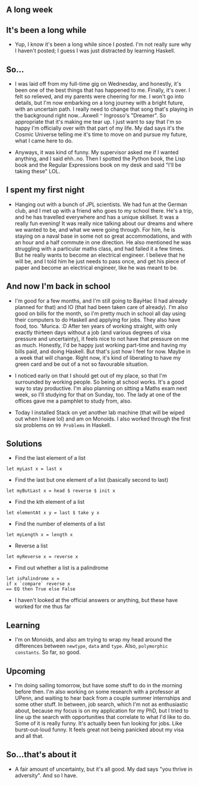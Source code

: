 ## A long week

## It's been a long while

- Yup, I know it's been a long while since I posted. I'm not really sure why I haven't posted; I guess I was just distracted by learning Haskell.

## So...

- I was laid off from my full-time gig on Wednesday, and honestly, it's been one of the best things that has happened to me. Finally, it's over.
  I felt so relieved, and my parents were cheering for me. I won't go into details, but I'm now embarking on a long journey with a
  bright future, with an uncertain path. I really need to change that song that's playing in the background right now...Axwell ```^```
  Ingrosso's "Dreamer". So appropriate that it's making me tear up. I just want to say that I'm so happy I'm officially over with
  that part of my life. My dad says it's the Cosmic Universe telling me it's time to move on and pursue my future, what I came here to
  do.
  
- Anyways, it was kind of funny. My supervisor asked me if I wanted anything, and I said ehh..no. Then I spotted the Python book,
  the Lisp book and the Regular Expressions book on my desk and said "I'll be taking these" LOL.
  
## I spent my first night
- Hanging out with a bunch of JPL scientists. We had fun at the German club, and I met up with a friend who goes to my school there.
  He's a trip, and he has travelled everywhere and has a unique skillset. It was a really fun evening! It was really nice talking
  about our dreams and where we wanted to be, and what we were going through. For him, he is staying on a naval base in some not
  so great accommodations, and with an hour and a half commute in one direction. He also mentioned he was struggling with a particular maths class,
  and had failed it a few times. But he really wants to become an electrical engineer. I believe that he will be, and I told him
  he just needs to pass once, and get his piece of paper and become an electrical engineer, like he was meant to be.
  
## And now I'm back in school
- I'm good for a few months, and I'm still going to BayHac (I had already planned for that) and IO (that had been taken care of already).
  I'm also good on bills for the month, so I'm pretty much in school all day using their computers to do Haskell and applying for jobs.
  They also have food, too. 'Murica. :D
  After ten years of working straight, with only exactly thirteen days without a job (and various degrees of visa pressure and uncertainty), it feels nice to not have that pressure on me as much. Honestly, I'd be happy just working part-time and having my
  bills paid, and doing Haskell. But that's just how I feel for now. Maybe in a week that will change. Right now, it's kind of liberating to have my green card and be out of a not so favourable situation.
  
- I noticed early on that I should get out of my place, so that I'm surrounded by working people. So being at school works.
  It's a good way to stay productive.
  I'm also planning on sitting a Maths exam next week, so I'll studying for that on Sunday, too. The lady at one of the offices
  gave me a pamphlet to study from, also.
  
- Today I installed Stack on yet another lab machine (that will be wiped out when I leave lol) and am on Monoids. I also worked through the first six problems on ```99 Problems``` in Haskell.

## Solutions

- Find the last element of a list

```
let myLast x = last x
```

- Find the last but one element of a list (basically second to last)

```
let myButLast x = head $ reverse $ init x
```

- Find the kth element of a list

```
let elementAt x y = last $ take y x
```

- Find the number of elements of a list

```
let myLength x = length x
```

- Reverse a list

```
let myReverse x = reverse x
```

- Find out whether a list is a palindrome

```
let isPalindrome x = 
if x `compare` reverse x 
== EQ then True else False
```

- I haven't looked at the official answers or anything, but these have worked for me thus far

## Learning

- I'm on Monoids, and also am trying to wrap my head around the differences between ```newtype```, ```data``` and ```type```.
  Also, ```polymorphic constants```. So far, so good.
  
## Upcoming

- I'm doing sailing tomorrow, but have some stuff to do in the morning before then.
  I'm also working on some research with a professor at UPenn, and waiting to hear back from a couple summer internships 
  and some other stuff. In between, job search, which I'm not as enthusiastic about, because my focus is on my application
  for my PhD, but I tried to line up the search with opportunities that correlate to what I'd like to do. Some of it is really
  funny. It's actually been fun looking for jobs. Like burst-out-loud funny. It feels great not being panicked about my visa
  and all that.
  
## So...that's about it

- A fair amount of uncertainty, but it's all good. My dad says "you thrive in adversity". And so I have.
  
